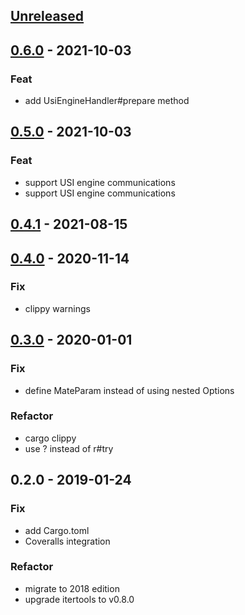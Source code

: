 <a name="unreleased"></a>
## [Unreleased]


<a name="0.6.0"></a>
## [0.6.0] - 2021-10-03
### Feat
- add UsiEngineHandler#prepare method


<a name="0.5.0"></a>
## [0.5.0] - 2021-10-03
### Feat
- support USI engine communications
- support USI engine communications


<a name="0.4.1"></a>
## [0.4.1] - 2021-08-15

<a name="0.4.0"></a>
## [0.4.0] - 2020-11-14
### Fix
- clippy warnings


<a name="0.3.0"></a>
## [0.3.0] - 2020-01-01
### Fix
- define MateParam instead of using nested Options

### Refactor
- cargo clippy
- use ? instead of r#try


<a name="0.2.0"></a>
## 0.2.0 - 2019-01-24
### Fix
- add Cargo.toml
- Coveralls integration

### Refactor
- migrate to 2018 edition
- upgrade itertools to v0.8.0


[Unreleased]: https://github.com/nozaq/shogi-rs/compare/0.6.0...HEAD
[0.6.0]: https://github.com/nozaq/shogi-rs/compare/0.5.0...0.6.0
[0.5.0]: https://github.com/nozaq/shogi-rs/compare/0.4.1...0.5.0
[0.4.1]: https://github.com/nozaq/shogi-rs/compare/0.4.0...0.4.1
[0.4.0]: https://github.com/nozaq/shogi-rs/compare/0.3.0...0.4.0
[0.3.0]: https://github.com/nozaq/shogi-rs/compare/0.2.0...0.3.0
